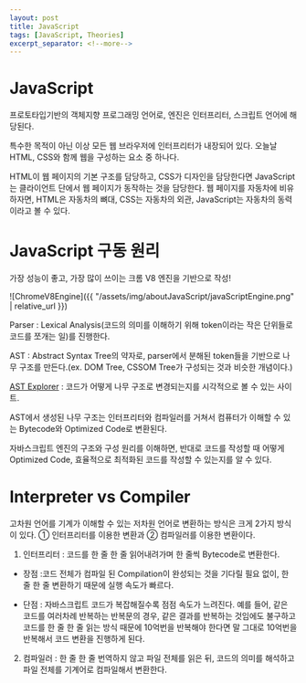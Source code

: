 ```yaml
---
layout: post
title: JavaScript
tags: [JavaScript, Theories]
excerpt_separator: <!--more-->
---
```


# JavaScript

프로토타입기반의 객체지향 프로그래밍 언어로, 엔진은 인터프리터, 스크립트 언어에 해당된다. 

특수한 목적이 아닌 이상 모든 웹 브라우저에 인터프리터가 내장되어 있다. 오늘날 HTML, CSS와 함께 웹을 구성하는 요소 중 하나다. 

HTML이 웹 페이지의 기본 구조를 담당하고, CSS가 디자인을 담당한다면 JavaScript는 클라이언트 단에서 웹 페이지가 동작하는 것을 담당한다. 웹 페이지를 자동차에 비유하자면, HTML은 자동차의 뼈대, CSS는 자동차의 외관, JavaScript는 자동차의 동력이라고 볼 수 있다.

<!--more-->

# JavaScript 구동 원리

가장 성능이 좋고, 가장 많이 쓰이는 크롬 V8 엔진을 기반으로 작성!

![ChromeV8Engine]({{ "/assets/img/aboutJavaScript/javaScriptEngine.png" | relative_url }})

Parser : Lexical Analysis(코드의 의미를 이해하기 위해 token이라는 작은 단위들로 코드를 쪼개는 일)를 진행한다.

AST : Abstract Syntax Tree의 약자로, parser에서 분해된 token들을 기반으로 나무 구조를 만든다.(ex. DOM Tree, CSSOM Tree가 구성되는 것과 비슷한 개념이다.)

[AST Explorer](https://astexplorer.net/) : 코드가 어떻게 나무 구조로 변경되는지를 시각적으로 볼 수 있는 사이트.

AST에서 생성된 나무 구조는 인터프리터와 컴파일러를 거쳐서 컴퓨터가 이해할 수 있는 Bytecode와 Optimized Code로 변환된다.

자바스크립트 엔진의 구조와 구성 원리를 이해하면, 반대로 코드를 작성할 때 어떻게 Optimized Code, 효율적으로 최적화된 코드를 작성할 수 있는지를 알 수 있다.

# Interpreter vs Compiler

고차원 언어를 기계가 이해할 수 있는 저차원 언어로 변환하는 방식은 크게 2가지 방식이 있다. ① 인터프리터를 이용한 변환과 ② 컴파일러를 이용한 변환이다.

1. 인터프리터 : 코드를 한 줄 한 줄 읽어내려가며 한 줄씩 Bytecode로 변환한다.

- 장점 :코드 전체가 컴파일 된 Compilation이 완성되는 것을 기다릴 필요 없이, 한 줄 한 줄 변환하기 때문에 실행 속도가 빠르다.

- 단점 : 자바스크립트 코드가 복잡해질수록 점점 속도가 느려진다. 예를 들어, 같은 코드를 여러차례 반복하는 반복문의 경우, 같은 결과를 반복하는 것임에도 불구하고 코드를 한 줄 한 줄 읽는 방식 때문에 10억번을 반복해야 한다면 말 그대로 10억번을 반복해서 코드 변환을 진행하게 된다.

2. 컴파일러 : 한 줄 한 줄 번역하지 않고 파일 전체를 읽은 뒤, 코드의 의미를 해석하고 파일 전체를 기계어로 컴파일해서 변환한다.